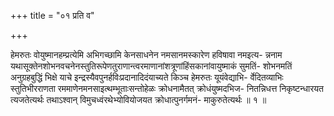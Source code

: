 +++
title = "०१ प्रति व"

+++

हेमरुतः वोयुष्मानहम्प्रत्येमि अभिगच्छामि केनसाधनेन नमसानमस्कारेण हविषावा नमइत्य- न्ननाम यथासूक्तेनशोभनवचनेनस्तुतिरूपेणतुराणान्त्वरमाणानांशत्रूणांहिंसकानांवायुष्माकं सुमतिं- शोभनमतिं अनुग्रहबुद्धिं भिक्षे याचे इन्द्रस्यैवपुनर्हविःप्रदानादिदंयाच्यते किञ्च हेमरुतः यूयंवेद्याभि- र्वेदितव्याभिः स्तुतिभीरराणता रममाणेनमनसाइत्थम्भूताःसन्तोहेळः क्रोधनामैतत् क्रोधंयुष्मदभिज- नितन्निधत्त निकृष्टन्धारयत त्यजतेत्यर्थः तथाऽश्वान् विमुचध्वंरथेभ्योवियोजयत क्रोधात्पुनर्गमनं- माकुरुतेत्यर्थः ॥ १ ॥